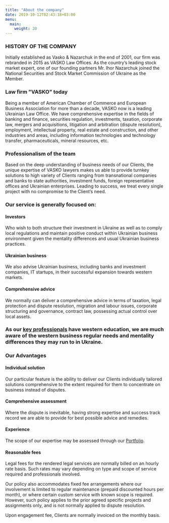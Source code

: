 ```yaml
---
title: "About the company"
date: 2019-10-12T02:43:18+03:00
menu:
  main:
    weight: 20
---
```


### HISTORY OF THE COMPANY
Initially established as Vasko & Nazarchuk in the end of 2001, our firm was rebranded in 2015 as VASKO Law Offices. As the country’s leading stock market expert, one of our founding partners Mr. Ihor Nazarchuk joined the National Securities and Stock Market Commission of Ukraine as the Member.

### Law firm "VASKO" today
Being a member of American Chamber of Commerce and European Business Association for more than a decade, VASKO now is a leading Ukrainian Law Office. We have comprehensive expertise in the fields of banking and finance, securities regulation, investments, taxation, corporate law, mergers and acquisitions, litigation and arbitration (dispute resolution), employment, intellectual property, real estate and construction, and other industries and areas, including information technologies and technology transfer, pharmaceuticals, mineral resources, etc.

### Professionalism of the team
Based on the deep understanding of business needs of our Clients, the unique expertise of VASKO lawyers makes us able to provide turnkey solutions to high variety of Clients ranging from transnational companies and banks to state authorities, investment funds, foreign representative offices and Ukrainian enterprises. Leading to success, we treat every single project with no compromise to the Client’s need.

### Our service is generally focused on:

#### Investors
Who wish to both structure their investment in Ukraine as well as to comply local regulations and maintain positive conduct within Ukrainian business environment given the mentality differences and usual Ukrainian business practices.

#### Ukrainian business
We also advise Ukrainian business, including banks and investment companies, IT startups, in their successful expansion towards western markets.

#### Comprehensive advice
We normally can deliver a comprehensive advice in terms of taxation, legal protection and dispute resolution, migration and labour issues, corporate structuring and governance, contract law, possessing actual control over local assets.

### As our [key professionals](../experts/) have western education, we are much aware of the western business regular needs and mentality differences they may run to in Ukraine.

### Our Advantages

#### Individual solution
Our particular feature is the ability to deliver our Clients individually tailored solutions comprehensive to the extent required for them to concentrate on business instead of disputes.

#### Comprehensive assessment
Where the dispute is inevitable, having strong expertise and success track record we are able to provide for best possible advice and remedies.

#### Experience
The scope of our expertise may be assessed through our [Portfolio](../portfolio/projects).

#### Reasonable fees
Legal fees for the rendered legal services are normally billed on an hourly rate basis. Such rates may vary depending on type and scope of service required and professionals involved.

Our policy also accommodates fixed fee arrangements where our involvement is limited to regular maintenance (prepaid discounted hours per month), or where certain custom service with known scope is required. However, such policy applies to the prior agreed specific projects and assignments only, and is not normally applied to dispute resolution.

Upon engagement fee, Clients are normally invoiced on the monthly basis.

